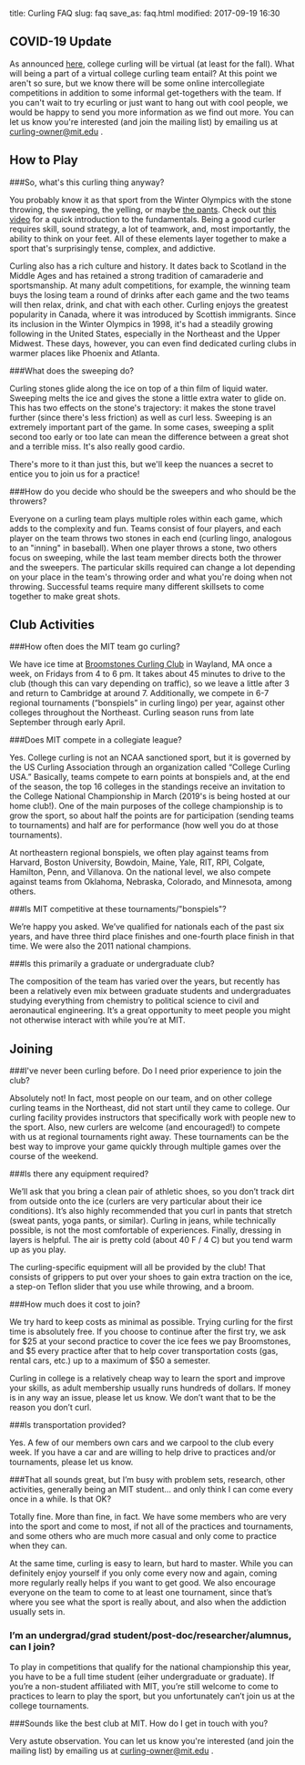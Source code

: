 title: Curling FAQ
slug: faq
save_as: faq.html
modified: 2017-09-19 16:30

## COVID-19 Update

As announced <a href="https://www.teamusa.org/USA-Curling/Features/2020/August/18/College-Curling-Goes-Virtual-for-Fall-Semester?fbclid=IwAR2roQkpBbjVVc0Q9IjCQUXpPn17xvfXsMbUYbzREz0PltRf657DJA8tllo" target="_blank">here</a>, college curling will be virtual (at least for the fall). What will being a part of a virtual college curling team entail? At this point we aren't so sure, but we know there will be some online intercollegiate competitions in addition to some informal get-togethers with the team. If you can't wait to try ecurling or just want to hang out with cool people, we would be happy to send you more information as we find out more. You can let us know you're interested (and join the mailing list) by emailing us at curling-owner@mit.edu .

## How to Play

###So, what's this curling thing anyway?

You probably know it as that sport from the Winter Olympics with the stone throwing, the sweeping, the yelling, or maybe <a href="https://www.nytimes.com/2014/01/22/sports/olympics/norwegian-curlers-are-back-and-so-are-their-pants.html?_r=0" target="_blank">the pants</a>. Check out <a href="https://www.youtube.com/watch?v=WXHh_wadqPw" target="_blank">this video</a> for a quick introduction to the fundamentals. Being a good curler requires skill, sound strategy, a lot of teamwork, and, most importantly, the ability to think on your feet. All of these elements layer together to make a sport that's surprisingly tense, complex, and addictive.

Curling also has a rich culture and history. It dates back to Scotland in the Middle Ages and has retained a strong tradition of camaraderie and sportsmanship. At many adult competitions, for example, the winning team buys the losing team a round of drinks after each game and the two teams will then relax, drink, and chat with each other. Curling enjoys the greatest popularity in Canada, where it was introduced by Scottish immigrants. Since its inclusion in the Winter Olympics in 1998, it's had a steadily growing following in the United States, especially in the Northeast and the Upper Midwest. These days, however, you can even find dedicated curling clubs in warmer places like Phoenix and Atlanta.

###What does the sweeping do?

Curling stones glide along the ice on top of a thin film of liquid water. Sweeping melts the ice and gives the stone a little extra water to glide on. This has two effects on the stone's trajectory: it makes the stone travel further (since there's less friction) as well as curl less. Sweeping is an extremely important part of the game. In some cases, sweeping a split second too early or too late can mean the difference between a great shot and a terrible miss. It's also really good cardio.

There's more to it than just this, but we'll keep the nuances a secret to entice you to join us for a practice!

###How do you decide who should be the sweepers and who should be the throwers?

Everyone on a curling team plays multiple roles within each game, which adds to the complexity and fun. Teams consist of four players, and each player on the team throws two stones in each end (curling lingo, analogous to an "inning" in baseball). When one player throws a stone, two others focus on sweeping, while the last team member directs both the thrower and the sweepers. The particular skills required can change a lot depending on your place in the team's throwing order and what you're doing when not throwing. Successful teams require many different skillsets to come together to make great shots.

## Club Activities

###How often does the MIT team go curling?

We have ice time at <a href="http://www.broomstones.com/" target="_blank">Broomstones Curling Club</a> in Wayland, MA once a week, on Fridays from 4 to 6 pm.  It takes about 45 minutes to drive to the club (though this can vary depending on traffic), so we leave a little after 3 and return to Cambridge at around 7. Additionally, we compete in 6-7 regional tournaments (“bonspiels” in curling lingo) per year, against other colleges throughout the Northeast.  Curling season runs from late September through early April.

###Does MIT compete in a collegiate league?

Yes. College curling is not an NCAA sanctioned sport, but it is governed by the US Curling Association through an organization called “College Curling USA.” Basically, teams compete to earn points at bonspiels and, at the end of the season, the top 16 colleges in the standings receive an invitation to the College National Championship in March (2019's is being hosted at our home club!). One of the main purposes of the college championship is to grow the sport, so about half the points are for participation (sending teams to tournaments) and half are for performance (how well you do at those tournaments).

At northeastern regional bonspiels, we often play against teams from Harvard, Boston University, Bowdoin, Maine, Yale, RIT, RPI, Colgate, Hamilton, Penn, and Villanova.  On the national level, we also compete against teams from Oklahoma, Nebraska, Colorado, and Minnesota, among others.

###Is MIT competitive at these tournaments/"bonspiels"?

We’re happy you asked. We’ve qualified for nationals each of the past six years, and have three third place finishes and one-fourth place finish in that time. We were also the 2011 national champions.

###Is this primarily a graduate or undergraduate club?

The composition of the team has varied over the years, but recently has been a relatively even mix between graduate students and undergraduates studying everything from chemistry to political science to civil and aeronautical engineering. It’s a great opportunity to meet people you might not otherwise interact with while you’re at MIT.

## Joining

###I've never been curling before. Do I need prior experience to join the club?

Absolutely not! In fact, most people on our team, and on other college curling teams in the Northeast, did not start until they came to college.  Our curling facility provides instructors that specifically work with people new to the sport. Also, new curlers are welcome (and encouraged!) to compete with us at regional tournaments right away. These tournaments can be the best way to improve your game quickly through multiple games over the course of the weekend.

###Is there any equipment required?

We’ll ask that you bring a clean pair of athletic shoes, so you don’t track dirt from outside onto the ice (curlers are very particular about their ice conditions).  It’s also highly recommended that you curl in pants that stretch (sweat pants, yoga pants, or similar). Curling in jeans, while technically possible, is not the most comfortable of experiences. Finally, dressing in layers is helpful. The air is pretty cold (about 40 F / 4 C) but you tend warm up as you play.

The curling-specific equipment will all be provided by the club! That consists of grippers to put over your shoes to gain extra traction on the ice, a step-on Teflon slider that you use while throwing, and a broom.

###How much does it cost to join?

We try hard to keep costs as minimal as possible. Trying curling for the first time is absolutely free. If you choose to continue after the first try, we ask for $25 at your second practice to cover the ice fees we pay Broomstones, and $5 every practice after that to help cover transportation costs (gas, rental cars, etc.) up to a maximum of $50 a semester.

Curling in college is a relatively cheap way to learn the sport and improve your skills, as adult membership usually runs hundreds of dollars. If money is in any way an issue, please let us know. We don’t want that to be the reason you don’t curl.

###Is transportation provided?

Yes. A few of our members own cars and we carpool to the club every week. If you have a car and are willing to help drive to practices and/or tournaments, please let us know.


###That all sounds great, but I’m busy with problem sets, research, other activities, generally being an MIT student... and only think I can come every once in a while. Is that OK?

Totally fine. More than fine, in fact. We have some members who are very into the sport and come to most, if not all of the practices and tournaments, and some others who are much more casual and only come to practice when they can.

At the same time, curling is easy to learn, but hard to master. While you can definitely enjoy yourself if you only come every now and again, coming more regularly really helps if you want to get good. We also encourage everyone on the team to come to at least one tournament, since that’s where you see what the sport is really about, and also when the addiction usually sets in.

### I’m an undergrad/grad student/post-doc/researcher/alumnus, can I join?

To play in competitions that qualify for the national championship this year, you have to be a full time student (eiher undergraduate or graduate). If you’re a non-student affiliated with MIT, you’re still welcome to come to practices to learn to play the sport, but you unfortunately can’t join us at the college tournaments.

###Sounds like the best club at MIT. How do I get in touch with you?

Very astute observation. You can let us know you're interested (and join the mailing list) by emailing us at curling-owner@mit.edu .